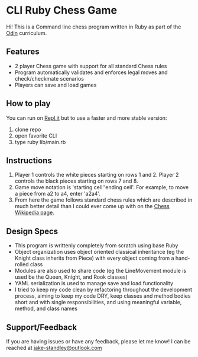 # CLI Ruby Chess Game

Hi! This is a Command line chess program written in Ruby as part of the [Odin](https://www.theodinproject.com/paths/full-stack-ruby-on-rails/courses/ruby-programming/lessons/ruby-final-project) curriculum.

Features
--------

- 2 player Chess game with support for all standard Chess rules
- Program automatically validates and enforces legal moves and check/checkmate scenarios
- Players can save and load games

How to play
------------

You can run on [Repl.it](https://replit.com/@JakeStandley/chess?v=1) but to use a faster and more stable version:

1. clone repo
2. open favorite CLI
3. type
    ruby lib/main.rb

Instructions
------------

1. Player 1 controls the white pieces starting on rows 1 and 2. Player 2 controls the black pieces starting on rows 7 and 8.
2. Game move notation is 'starting cell''ending cell'. For example, to move a piece from a2 to a4, enter 'a2a4'.
3. From here the game follows standard chess rules which are described in much better detail than I could ever come up with on the [Chess Wikipedia page](https://en.wikipedia.org/wiki/Chess).

Design Specs
------------

- This program is writtenly completely from scratch using base Ruby
- Object organization uses object oriented classical inheritance  (eg the Knight class inherits from Piece) with every object coming from a hand-rolled class
- Modules are also used to share code (eg the LineMovement module is used be the Queen, Knight, and Rook classes)
- YAML serialization is used to manage save and load functionality
- I tried to keep my code clean by refactoring throughout the development process, aiming to keep my code DRY, keep classes and method bodies short and with single responsibilities, and using meaningful variable, method, and class names

Support/Feedback
-------

If you are having issues or have any feedback, please let me know!
I can be reached at jake-standley@outlook.com
